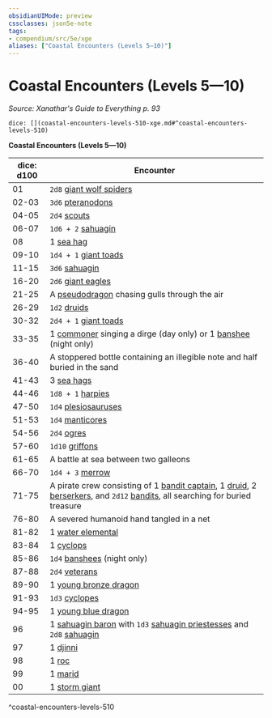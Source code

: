 ```yaml
---
obsidianUIMode: preview
cssclasses: json5e-note
tags:
- compendium/src/5e/xge
aliases: ["Coastal Encounters (Levels 5—10)"]
---
```

# Coastal Encounters (Levels 5—10)
*Source: Xanathar's Guide to Everything p. 93* 

`dice: [](coastal-encounters-levels-510-xge.md#^coastal-encounters-levels-510)`

**Coastal Encounters (Levels 5—10)**

| dice: d100 | Encounter |
|------------|-----------|
| 01 | `2d8` [giant wolf spiders](/2-Mechanics/CLI/bestiary/beast/giant-wolf-spider.md) |
| 02-03 | `3d6` [pteranodons](/2-Mechanics/CLI/bestiary/beast/pteranodon.md) |
| 04-05 | `2d4` [scouts](/2-Mechanics/CLI/bestiary/humanoid/scout.md) |
| 06-07 | `1d6 + 2` [sahuagin](/2-Mechanics/CLI/bestiary/humanoid/sahuagin.md) |
| 08 | 1 [sea hag](/2-Mechanics/CLI/bestiary/fey/sea-hag.md) |
| 09-10 | `1d4 + 1` [giant toads](/2-Mechanics/CLI/bestiary/beast/giant-toad.md) |
| 11-15 | `3d6` [sahuagin](/2-Mechanics/CLI/bestiary/humanoid/sahuagin.md) |
| 16-20 | `2d6` [giant eagles](/2-Mechanics/CLI/bestiary/beast/giant-eagle.md) |
| 21-25 | A [pseudodragon](/2-Mechanics/CLI/bestiary/dragon/pseudodragon.md) chasing gulls through the air |
| 26-29 | `1d2` [druids](/2-Mechanics/CLI/bestiary/humanoid/druid.md) |
| 30-32 | `2d4 + 1` [giant toads](/2-Mechanics/CLI/bestiary/beast/giant-toad.md) |
| 33-35 | 1 [commoner](/2-Mechanics/CLI/bestiary/humanoid/commoner.md) singing a dirge (day only) or 1 [banshee](/2-Mechanics/CLI/bestiary/undead/banshee.md) (night only) |
| 36-40 | A stoppered bottle containing an illegible note and half buried in the sand |
| 41-43 | 3 [sea hags](/2-Mechanics/CLI/bestiary/fey/sea-hag.md) |
| 44-46 | `1d8 + 1` [harpies](/2-Mechanics/CLI/bestiary/monstrosity/harpy.md) |
| 47-50 | `1d4` [plesiosauruses](/2-Mechanics/CLI/bestiary/beast/plesiosaurus.md) |
| 51-53 | `1d4` [manticores](/2-Mechanics/CLI/bestiary/monstrosity/manticore.md) |
| 54-56 | `2d4` [ogres](/2-Mechanics/CLI/bestiary/giant/ogre.md) |
| 57-60 | `1d10` [griffons](/2-Mechanics/CLI/bestiary/monstrosity/griffon.md) |
| 61-65 | A battle at sea between two galleons |
| 66-70 | `1d4 + 3` [merrow](/2-Mechanics/CLI/bestiary/monstrosity/merrow.md) |
| 71-75 | A pirate crew consisting of 1 [bandit captain](/2-Mechanics/CLI/bestiary/humanoid/bandit-captain.md), 1 [druid](/2-Mechanics/CLI/bestiary/humanoid/druid.md), 2 [berserkers](/2-Mechanics/CLI/bestiary/humanoid/berserker.md), and `2d12` [bandits](/2-Mechanics/CLI/bestiary/humanoid/bandit.md), all searching for buried treasure |
| 76-80 | A severed humanoid hand tangled in a net |
| 81-82 | 1 [water elemental](/2-Mechanics/CLI/bestiary/elemental/water-elemental.md) |
| 83-84 | 1 [cyclops](/2-Mechanics/CLI/bestiary/giant/cyclops.md) |
| 85-86 | `1d4` [banshees](/2-Mechanics/CLI/bestiary/undead/banshee.md) (night only) |
| 87-88 | `2d4` [veterans](/2-Mechanics/CLI/bestiary/humanoid/veteran.md) |
| 89-90 | 1 [young bronze dragon](/2-Mechanics/CLI/bestiary/dragon/young-bronze-dragon.md) |
| 91-93 | `1d3` [cyclopes](/2-Mechanics/CLI/bestiary/giant/cyclops.md) |
| 94-95 | 1 [young blue dragon](/2-Mechanics/CLI/bestiary/dragon/young-blue-dragon.md) |
| 96 | 1 [sahuagin baron](/2-Mechanics/CLI/bestiary/humanoid/sahuagin-baron.md) with `1d3` [sahuagin priestesses](/2-Mechanics/CLI/bestiary/humanoid/sahuagin-priestess.md) and `2d8` [sahuagin](/2-Mechanics/CLI/bestiary/humanoid/sahuagin.md) |
| 97 | 1 [djinni](/2-Mechanics/CLI/bestiary/elemental/djinni.md) |
| 98 | 1 [roc](/2-Mechanics/CLI/bestiary/monstrosity/roc.md) |
| 99 | 1 [marid](/2-Mechanics/CLI/bestiary/elemental/marid.md) |
| 00 | 1 [storm giant](/2-Mechanics/CLI/bestiary/giant/storm-giant.md) |
^coastal-encounters-levels-510